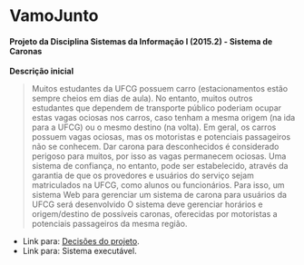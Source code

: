 # VamoJunto

#### Projeto da Disciplina Sistemas da Informação I (2015.2) - Sistema de Caronas

**Descrição inicial**

> Muitos estudantes da UFCG possuem carro (estacionamentos estão sempre cheios em dias de aula). No entanto, muitos outros estudantes que dependem de transporte público poderiam ocupar estas vagas ociosas nos carros, caso tenham a mesma origem (na ida para a UFCG) ou o mesmo destino (na volta). Em geral, os carros possuem vagas ociosas, mas os motoristas e potenciais passageiros não se conhecem. Dar carona para desconhecidos é considerado perigoso para muitos, por isso as vagas permanecem ociosas. Uma sistema de confiança, no entanto, pode ser estabelecido, através da garantia de que os provedores e usuários do serviço sejam matriculados na UFCG, como alunos ou funcionários. Para isso, um sistema Web para gerenciar um sistema de carona para usuários da UFCG será desenvolvido O sistema deve gerenciar horários e origem/destino de possíveis caronas, oferecidas por motoristas a potenciais passageiros da mesma região.

* Link para: [Decisões do projeto](https://docs.google.com/document/d/1Qh1tkuF33GQ1EwRWLX-3tyMdj6ww3vAJEpEnysub7ZE/edit?pref=2&pli=1).
* Link para: Sistema executável.
